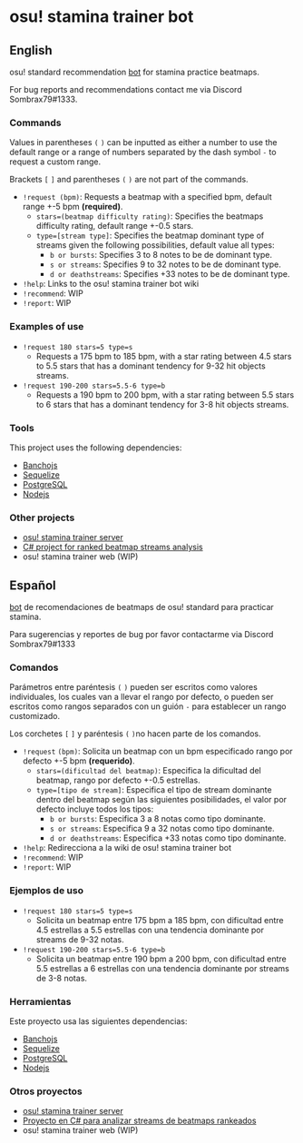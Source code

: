 # osu! stamina trainer bot

## English

osu! standard recommendation [bot](https://osu.ppy.sh/users/6484647) 
for stamina practice beatmaps.

For bug reports and recommendations contact me via Discord Sombrax79#1333.

### Commands

Values in parentheses `(` `)` can be inputted as either a number to use 
the default range or a range of numbers separated by the dash symbol
`-` to request a custom range.

Brackets `[` `]` and parentheses `(` `)` are not part of the commands.

- `!request (bpm)`: Requests a beatmap with a specified bpm, default 
  range +-5 bpm **(required)**.
    - `stars=(beatmap difficulty rating)`: Specifies the beatmaps difficulty 
      rating, default range +-0.5 stars.
    - `type=[stream type]`:  Specifies the beatmap dominant type of streams 
      given the following possibilities, default value all types:
        - `b or bursts`: Specifies 3 to 8 notes to be de dominant type.
        - `s or streams`: Specifies 9 to 32 notes to be de dominant type.
        - `d or deathstreams`: Specifies +33 notes to be de dominant type.
- `!help`: Links to the osu! stamina trainer bot wiki
- `!recommend`: WIP
- `!report`: WIP

### Examples of use

- `!request 180 stars=5 type=s`
    - Requests a 175 bpm to 185 bpm, with a star rating between 4.5 stars to 5.5 stars that has a dominant tendency for 9-32 hit objects streams.
- `!request 190-200 stars=5.5-6 type=b`
    - Requests a 190 bpm to 200 bpm, with a star rating between 5.5 stars to 6 stars that has a dominant tendency for 3-8 hit objects streams.

### Tools

This project uses the following dependencies:
- [Banchojs](https://bancho.js.org/)
- [Sequelize](https://sequelize.org/master/)
- [PostgreSQL](https://www.postgresql.org/)
- [Nodejs](https://nodejs.org/en/)

### Other projects

- [osu! stamina trainer server](https://github.com/ojcastaneda/osu-stamina-trainer-server)
- [C# project for ranked beatmap streams analysis](https://github.com/ojcastaneda/osu-stream-detector)
- osu! stamina trainer web (WIP)

## Español

[bot](https://osu.ppy.sh/users/6484647) de recomendaciones de beatmaps de 
osu! standard para practicar stamina.

Para sugerencias y reportes de bug por favor contactarme via Discord Sombrax79#1333

### Comandos

Parámetros entre paréntesis `(` `)` pueden ser escritos como valores 
individuales, los cuales van a llevar el rango por defecto, o pueden ser 
escritos como rangos separados con un guión `-` para establecer un rango 
customizado.

Los corchetes `[` `]` y paréntesis `(` `)`no hacen parte de los comandos.

- `!request` `(bpm)`: Solicita un beatmap con un bpm especificado
  rango por defecto +-5 bpm **(requerido)**.
    - `stars=(dificultad del beatmap)`: Especifica la dificultad del beatmap, 
      rango por defecto +-0.5 estrellas.
    - `type=[tipo de stream]`: Especifica el tipo de stream dominante dentro 
      del beatmap según las siguientes posibilidades, el valor por defecto
      incluye todos los tipos:
        - `b or bursts`: Especifica 3 a 8 notas como tipo dominante.
        - `s or streams`: Especifica 9 a 32 notas como tipo dominante.
        - `d or deathstreams`: Especifica +33 notas como tipo dominante.
- `!help`: Redirecciona a la wiki de osu! stamina trainer bot
- `!recommend`: WIP
- `!report`: WIP

### Ejemplos de uso

- `!request 180 stars=5 type=s`
    - Solicita un beatmap entre 175 bpm a 185 bpm, con dificultad entre 
      4.5 estrellas a 5.5 estrellas con una tendencia dominante por streams
      de 9-32 notas.
- `!request 190-200 stars=5.5-6 type=b`
    - Solicita un beatmap entre 190 bpm a 200 bpm, con dificultad entre
      5.5 estrellas a 6 estrellas con una tendencia dominante por streams
      de 3-8 notas.

### Herramientas

Este proyecto usa las siguientes dependencias:
- [Banchojs](https://bancho.js.org/)
- [Sequelize](https://sequelize.org/master/)
- [PostgreSQL](https://www.postgresql.org/)
- [Nodejs](https://nodejs.org/en/)

### Otros proyectos

- [osu! stamina trainer server](https://github.com/ojcastaneda/osu-stamina-trainer-server)
- [Proyecto en C# para analizar streams de beatmaps rankeados](https://github.com/ojcastaneda/osu-stream-detector)
- osu! stamina trainer web (WIP)